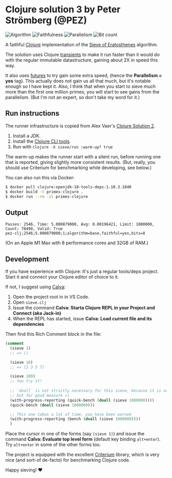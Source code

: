 # Clojure solution 3 by Peter Strömberg (@PEZ)

![Algorithm](https://img.shields.io/badge/Algorithm-base-green)
![Faithfulness](https://img.shields.io/badge/Faithful-yes-green)
![Parallelism](https://img.shields.io/badge/Parallel-yes-green)
![Bit count](https://img.shields.io/badge/Bits-8-yellowgreen)

A faithful [Clojure](https://clojure.org/) implementation of
the [Sieve of Eratosthenes](https://en.wikipedia.org/wiki/Sieve_of_Eratosthenes)
algorithm.

The solution uses Clojure [transients](https://clojure.org/reference/transients) to make it run faster than it would do with the regular immutable datastructure, gaining about 2X in speed this way.

It also uses [futures](https://clojure.org/about/concurrent_programming) to try gain some extra speed, (hence the **Parallelism = yes** tag). This actually does not gain us all that much, but it's notable enough so I have kept it. Also, I think that when you start to sieve much more than the first one million primes, you will start to see gains from the parallelism. (But I'm not an expert, so don't take my word for it.)

## Run instructions

The runner infrastructure is copied from Alex Vaer's [Clojure Solution 2](https://github.com/PlummersSoftwareLLC/Primes/tree/drag-race/PrimeClojure/solution_2).


1. Install a JDK.
2. Install the [Clojure CLI tools](https://clojure.org/guides/getting_started#_clojure_installer_and_cli_tools).
3. Run with `clojure -X sieve/run :warm-up? true`

The warm-up makes the runner start with a silent run, before running one that is reported, giving slightly more consistent results. (But, really, you should use Criterium for benchmarking while developing, see below.)

You can also run this via Docker:

```sh
$ docker pull clojure:openjdk-18-tools-deps-1.10.3.1040
$ docker build -t primes-clojure .
$ docker run --rm -it primes-clojure
```

## Output

```
Passes: 2546, Time: 5.000879000, Avg: 0.00196421, Limit: 1000000, Count: 78498, Valid: True
pez-clj;2546;5.000879000;1;algorithm=base,faithful=yes,bits=8
```

(On an Apple M1 Max with 8 performance cores and 32GB of RAM.)

## Development

If you have experience with Clojure: It's just a regular tools/deps project. Start it and connect your Clojure editor of choice to it.

If not, I suggest using [Calva](https://calva.io):

1. Open the project root in in VS Code.
1. Open `sieve.clj`
1. Issue the command **Calva: Starta Clojure REPL in your Project and Connect (aka Jack-in)**
1. When the REPL has started, issue **Calva: Load current file and its dependencies**

Then find this Rich Comment block in the file:

```clojure
(comment
  (sieve 1)
  ;; => ()

  (sieve 10)
  ;; => [2 3 5 7]

  (sieve 100)
  ;; You try it!
  
  ;; `doall` is not strictly necessary for this sieve, because it is not lazy,
  ;; but for good measure =)
  (with-progress-reporting (quick-bench (doall (sieve 1000000))))
  (quick-bench (doall (sieve 1000000)))

  ;; This one takes a lot of time, you have been warned
  (with-progress-reporting (bench (doall (sieve 1000000))))
  )
```

Place the cursor in one of the forms (say `(sieve 1)`) and issue the command **Calva: Evaluate top level form** (default key binding `alt+enter`). Try `alt+enter` in some of the other forms too.

The project is equipped with the excellent [Criterium](https://github.com/hugoduncan/criterium) library, which is very nice (and sort-of de-facto) for benchmarking Clojure code.

Happy sieving! ♥️
